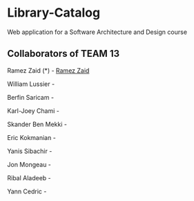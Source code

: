 # Library-Catalog
Web application for a Software Architecture and Design course

## Collaborators of TEAM 13

Ramez Zaid (*) - [Ramez Zaid](https://github.com/ramzouza) 

William Lussier -

Berfin Saricam -

Karl-Joey Chami -

Skander Ben Mekki -

Eric Kokmanian -

Yanis Sibachir -

Jon Mongeau - 

Ribal Aladeeb -

Yann Cedric -
